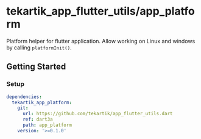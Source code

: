 # tekartik_app_flutter_utils/app_platform

Platform helper for flutter application. Allow working on Linux and windows by
calling `platformInit()`.

## Getting Started

### Setup

```yaml
dependencies:
  tekartik_app_platform:
    git:
      url: https://github.com/tekartik/app_flutter_utils.dart
      ref: dart3a
      path: app_platform
    version: '>=0.1.0'
```
